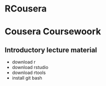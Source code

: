 RCousera
========

# Cousera Coursewoork

## Introductory lecture material

* download r
* download rstudio
* download rtools
* install git bash
